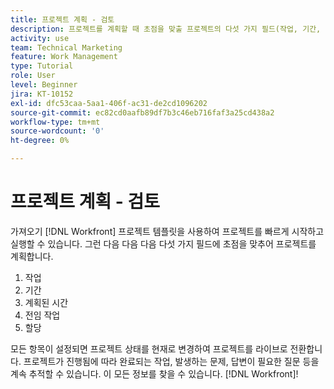 ```yaml
---
title: 프로젝트 계획 - 검토
description: 프로젝트를 계획할 때 초점을 맞출 프로젝트의 다섯 가지 필드(작업, 기간, 계획된 시간, 전임 작업 및 할당)를 검토합니다.
activity: use
team: Technical Marketing
feature: Work Management
type: Tutorial
role: User
level: Beginner
jira: KT-10152
exl-id: dfc53caa-5aa1-406f-ac31-de2cd1096202
source-git-commit: ec82cd0aafb89df7b3c46eb716faf3a25cd438a2
workflow-type: tm+mt
source-wordcount: '0'
ht-degree: 0%

---
```


# 프로젝트 계획 - 검토

가져오기 [!DNL  Workfront] 프로젝트 템플릿을 사용하여 프로젝트를 빠르게 시작하고 실행할 수 있습니다. 그런 다음 다음 다음 다섯 가지 필드에 초점을 맞추어 프로젝트를 계획합니다.

1. 작업
1. 기간
1. 계획된 시간
1. 전임 작업
1. 할당

모든 항목이 설정되면 프로젝트 상태를 현재로 변경하여 프로젝트를 라이브로 전환합니다. 프로젝트가 진행됨에 따라 완료되는 작업, 발생하는 문제, 답변이 필요한 질문 등을 계속 추적할 수 있습니다. 이 모든 정보를 찾을 수 있습니다. [!DNL Workfront]!

<!---
footer urls for the LP
Plan a project 
Edit projects
Overview of the project planned start date
Overview of the project planned completion date
Tasks overview
Task duration and duration types 
Use task predecessors 
Modify multiple user assignments in a task list
Notifications: Information about work assigned to me 
--->
